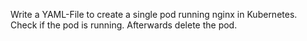 Write a YAML-File to create a single pod running nginx in Kubernetes.
Check if the pod is running.
Afterwards delete the pod.